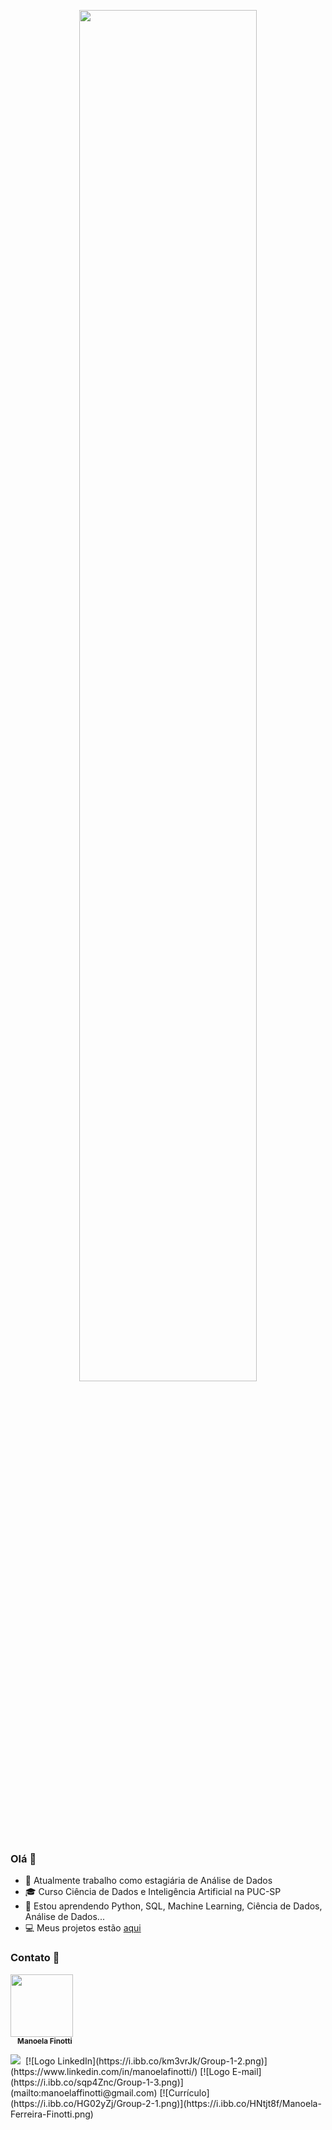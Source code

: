 <p align="center">
  <img src="https://i.imgur.com/RwBSJB1.png" height="75%">
</p>

### Olá 👋

- :telescope: Atualmente trabalho como estagiária de Análise de Dados
- :mortar_board: Curso Ciência de Dados e Inteligência Artificial na PUC-SP
- :seedling: Estou aprendendo Python, SQL, Machine Learning, Ciência de Dados, Análise de Dados...
- :computer: Meus projetos estão [aqui](https://github.com/maafinotti?tab=repositories)

### Contato :speech_balloon:
<p>
  <img src='https://i.ibb.co/R9HC4fh/84-C6-D5-F0-BFE7-4-BA3-907-A-A20072498060.png' width="100px;" alt=""/>
  <br/>
  <sub><b>&nbsp &nbsp Manoela Finotti</b></sub>
</p>
<a href="https://www.linkedin.com/in/manoelafinotti/"><img src="https://i.ibb.co/km3vrJk/Group-1-2.png"></a>
<a href = "https://www.linkedin.com/in/manoelafinotti/"> <img "src="https://i.ibb.co/km3vrJk/Group-1-2.png"></a>
[![Logo LinkedIn](https://i.ibb.co/km3vrJk/Group-1-2.png)](https://www.linkedin.com/in/manoelafinotti/)
[![Logo E-mail](https://i.ibb.co/sqp4Znc/Group-1-3.png)](mailto:manoelaffinotti@gmail.com)
[![Currículo](https://i.ibb.co/HG02yZj/Group-2-1.png)](https://i.ibb.co/HNtjt8f/Manoela-Ferreira-Finotti.png)
